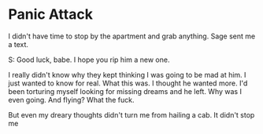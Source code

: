 # Panic Attack
I didn't have time to stop by the apartment and grab anything.  Sage sent me a text.

S: Good luck, babe.  I hope you rip him a new one.

I really didn't know why they kept thinking I was going to be mad at him.  I just wanted to know for real.  What this was.  I thought he wanted more.  I'd been torturing myself looking for missing dreams and he left.  Why was I even going.  And flying?  What the fuck.

But even my dreary thoughts didn't turn me from hailing a cab.  It didn't stop me
<!--stackedit_data:
eyJoaXN0b3J5IjpbLTQyNjg0OTgyNSw0Nzg5MTM0MjUsMTA0MT
MxNzEyNiwxMDM1NjIwMjc5LDE5MTg5NDQzMzJdfQ==
-->